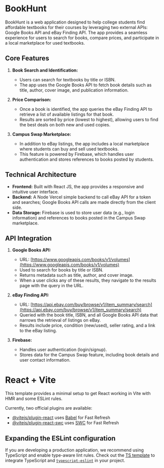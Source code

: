 # BookHunt

BookHunt is a web application designed to help college students find affordable textbooks for their courses by leveraging two external APIs: Google Books API and eBay Finding API. The app provides a seamless experience for users to search for books, compare prices, and participate in a local marketplace for used textbooks.

## Core Features

1. **Book Search and Identification:**
   - Users can search for textbooks by title or ISBN.
   - The app uses the Google Books API to fetch book details such as title, author, cover image, and publication information.

2. **Price Comparison:**
   - Once a book is identified, the app queries the eBay Finding API to retrieve a list of available listings for that book.
   - Results are sorted by price (lowest to highest), allowing users to find the best deals on both new and used copies.

3. **Campus Swap Marketplace:**
   - In addition to eBay listings, the app includes a local marketplace where students can buy and sell used textbooks.
   - This feature is powered by Firebase, which handles user authentication and stores references to books posted by students.

## Technical Architecture

- **Frontend:** Built with React JS, the app provides a responsive and intuitive user interface.
- **Backend:** A Node Vercel simple backend to call eBay API for a token and searches; Google Books API calls are made directly from the client side.
- **Data Storage:** Firebase is used to store user data (e.g., login information) and references to books posted in the Campus Swap marketplace.

## API Integration

1. **Google Books API:**
   - URL: [https://www.googleapis.com/books/v1/volumes](https://www.googleapis.com/books/v1/volumes)
   - Used to search for books by title or ISBN.
   - Returns metadata such as title, author, and cover image.
   - When a user clicks any of these results, they navigate to the results page with the query in the URL.

2. **eBay Finding API:**
   - URL: [https://api.ebay.com/buy/browse/v1/item_summary/search](https://api.ebay.com/buy/browse/v1/item_summary/search)
   - Queried with the book title, ISBN, and all Google Books API data that narrows the retrieval of listings on eBay.
   - Results include price, condition (new/used), seller rating, and a link to the eBay listing.

3. **Firebase:**
   - Handles user authentication (login/signup).
   - Stores data for the Campus Swap feature, including book details and user contact information.

# React + Vite

This template provides a minimal setup to get React working in Vite with HMR and some ESLint rules.

Currently, two official plugins are available:

- [@vitejs/plugin-react](https://github.com/vitejs/vite-plugin-react/blob/main/packages/plugin-react/README.md) uses [Babel](https://babeljs.io/) for Fast Refresh
- [@vitejs/plugin-react-swc](https://github.com/vitejs/vite-plugin-react-swc) uses [SWC](https://swc.rs/) for Fast Refresh

## Expanding the ESLint configuration

If you are developing a production application, we recommend using TypeScript and enable type-aware lint rules. Check out the [TS template](https://github.com/vitejs/vite/tree/main/packages/create-vite/template-react-ts) to integrate TypeScript and [`typescript-eslint`](https://typescript-eslint.io) in your project.
